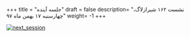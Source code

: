 
+++
title = "جلسه آینده"
draft = false
description= "نشست ۱۶۲ شیرازلاگ، چهارسنبه ۱۷ بهمن ماه ۹۷"
weight= -1
+++

[![next_session](../../img/posters/next_session.jpg)](../../img/posters/next_session.jpg)
